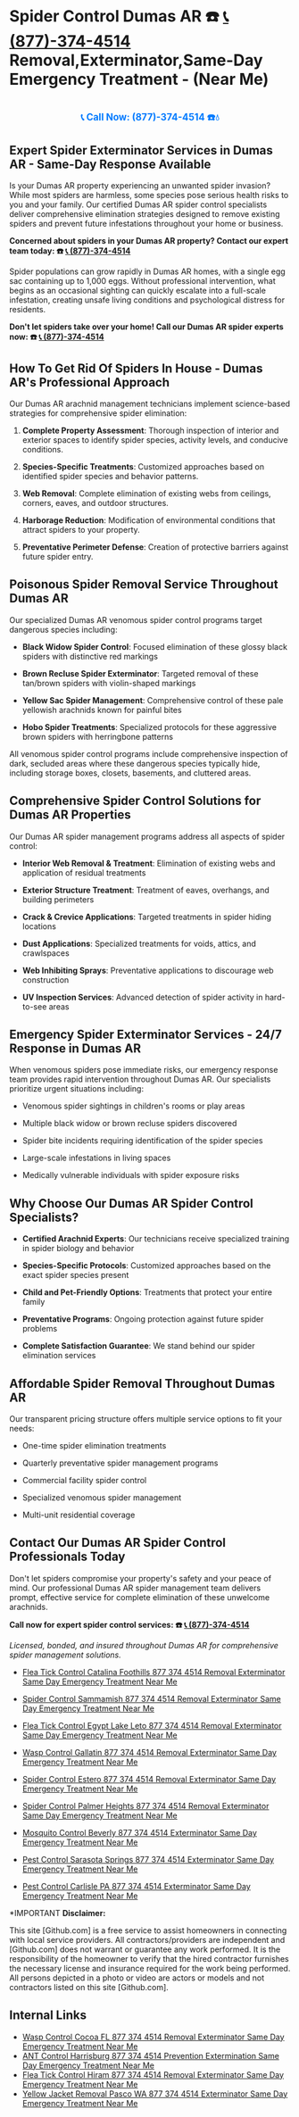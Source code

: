 # Spider Control Dumas AR ☎️ [📞 (877)-374-4514](https://pest-control-4514.netlify.app) Removal,Exterminator,Same-Day Emergency Treatment - (Near Me)
# 

<p align="center" style="font-size: 1.2em; font-weight: bold; margin: 20px 0;">
  <a href="https://pest-control-4514.netlify.app" target="_blank" style="color: #007BFF; text-decoration: none;">📞 Call Now: (877)-374-4514 ☎️💧</a>
</p>

## Expert Spider Exterminator Services in Dumas AR - Same-Day Response Available

Is your Dumas AR property experiencing an unwanted spider invasion? While most spiders are harmless, some species pose serious health risks to you and your family. Our certified Dumas AR spider control specialists deliver comprehensive elimination strategies designed to remove existing spiders and prevent future infestations throughout your home or business.

**Concerned about spiders in your Dumas AR property? Contact our expert team today: ☎️ [📞 (877)-374-4514](https://pest-control-4514.netlify.app)**

Spider populations can grow rapidly in Dumas AR homes, with a single egg sac containing up to 1,000 eggs. Without professional intervention, what begins as an occasional sighting can quickly escalate into a full-scale infestation, creating unsafe living conditions and psychological distress for residents.

**Don't let spiders take over your home! Call our Dumas AR spider experts now: ☎️ [📞 (877)-374-4514](https://pest-control-4514.netlify.app)**

## How To Get Rid Of Spiders In House - Dumas AR's Professional Approach

Our Dumas AR arachnid management technicians implement science-based strategies for comprehensive spider elimination:

1. **Complete Property Assessment**: Thorough inspection of interior and exterior spaces to identify spider species, activity levels, and conducive conditions.

2. **Species-Specific Treatments**: Customized approaches based on identified spider species and behavior patterns.

3. **Web Removal**: Complete elimination of existing webs from ceilings, corners, eaves, and outdoor structures.

4. **Harborage Reduction**: Modification of environmental conditions that attract spiders to your property.

5. **Preventative Perimeter Defense**: Creation of protective barriers against future spider entry.

## Poisonous Spider Removal Service Throughout Dumas AR

Our specialized Dumas AR venomous spider control programs target dangerous species including:

- **Black Widow Spider Control**: Focused elimination of these glossy black spiders with distinctive red markings

- **Brown Recluse Spider Exterminator**: Targeted removal of these tan/brown spiders with violin-shaped markings

- **Yellow Sac Spider Management**: Comprehensive control of these pale yellowish arachnids known for painful bites

- **Hobo Spider Treatments**: Specialized protocols for these aggressive brown spiders with herringbone patterns

All venomous spider control programs include comprehensive inspection of dark, secluded areas where these dangerous species typically hide, including storage boxes, closets, basements, and cluttered areas.

## Comprehensive Spider Control Solutions for Dumas AR Properties

Our Dumas AR spider management programs address all aspects of spider control:

- **Interior Web Removal & Treatment**: Elimination of existing webs and application of residual treatments

- **Exterior Structure Treatment**: Treatment of eaves, overhangs, and building perimeters

- **Crack & Crevice Applications**: Targeted treatments in spider hiding locations

- **Dust Applications**: Specialized treatments for voids, attics, and crawlspaces

- **Web Inhibiting Sprays**: Preventative applications to discourage web construction

- **UV Inspection Services**: Advanced detection of spider activity in hard-to-see areas

## Emergency Spider Exterminator Services - 24/7 Response in Dumas AR

When venomous spiders pose immediate risks, our emergency response team provides rapid intervention throughout Dumas AR. Our specialists prioritize urgent situations including:

- Venomous spider sightings in children's rooms or play areas

- Multiple black widow or brown recluse spiders discovered

- Spider bite incidents requiring identification of the spider species

- Large-scale infestations in living spaces

- Medically vulnerable individuals with spider exposure risks

## Why Choose Our Dumas AR Spider Control Specialists?

- **Certified Arachnid Experts**: Our technicians receive specialized training in spider biology and behavior

- **Species-Specific Protocols**: Customized approaches based on the exact spider species present

- **Child and Pet-Friendly Options**: Treatments that protect your entire family

- **Preventative Programs**: Ongoing protection against future spider problems

- **Complete Satisfaction Guarantee**: We stand behind our spider elimination services

## Affordable Spider Removal Throughout Dumas AR

Our transparent pricing structure offers multiple service options to fit your needs:

- One-time spider elimination treatments

- Quarterly preventative spider management programs

- Commercial facility spider control

- Specialized venomous spider management

- Multi-unit residential coverage

## Contact Our Dumas AR Spider Control Professionals Today

Don't let spiders compromise your property's safety and your peace of mind. Our professional Dumas AR spider management team delivers prompt, effective service for complete elimination of these unwelcome arachnids.

**Call now for expert spider control services: ☎️ [📞 (877)-374-4514](https://pest-control-4514.netlify.app)**

*Licensed, bonded, and insured throughout Dumas AR for comprehensive spider management solutions.*


- [Flea Tick Control Catalina Foothills 877 374 4514 Removal Exterminator Same Day Emergency Treatment Near Me](https://github.com/allyoucaneatsushiin/plumbing-texas/blob/main/Flea-Tick-Control-Catalina-Foothills-877-374-4514-Removal-Exterminator-Same-Day-Emergency-Treatment-Near-Me.md)
- [Spider Control Sammamish 877 374 4514 Removal Exterminator Same Day Emergency Treatment Near Me](https://github.com/allyoucaneatsushiin/plumbing-texas/blob/main/Spider-Control-Sammamish-877-374-4514-Removal-Exterminator-Same-Day-Emergency-Treatment-Near-Me.md)
- [Flea Tick Control Egypt Lake Leto 877 374 4514 Removal Exterminator Same Day Emergency Treatment Near Me](https://github.com/allyoucaneatsushiin/plumbing-texas/blob/main/Flea-Tick-Control-Egypt-Lake-Leto-877-374-4514-Removal-Exterminator-Same-Day-Emergency-Treatment-Near-Me.md)


- [Wasp Control Gallatin 877 374 4514 Removal Exterminator Same Day Emergency Treatment Near Me](https://github.com/allyoucaneatsushiin/plumbing-texas/blob/main/Wasp-Control-Gallatin-877-374-4514-Removal-Exterminator-Same-Day-Emergency-Treatment-Near-Me.md)
- [Spider Control Estero 877 374 4514 Removal Exterminator Same Day Emergency Treatment Near Me](https://github.com/allyoucaneatsushiin/plumbing-texas/blob/main/Spider-Control-Estero-877-374-4514-Removal-Exterminator-Same-Day-Emergency-Treatment-Near-Me.md)
- [Spider Control Palmer Heights 877 374 4514 Removal Exterminator Same Day Emergency Treatment Near Me](https://github.com/allyoucaneatsushiin/plumbing-texas/blob/main/Spider-Control-Palmer-Heights-877-374-4514-Removal-Exterminator-Same-Day-Emergency-Treatment-Near-Me.md)


- [Mosquito Control Beverly 877 374 4514 Exterminator Same Day Emergency Treatment Near Me](https://github.com/allyoucaneatsushiin/plumbing-texas/blob/main/Mosquito-Control-Beverly-877-374-4514-Exterminator-Same-Day-Emergency-Treatment-Near-Me.md)
- [Pest Control Sarasota Springs 877 374 4514 Exterminator Same Day Emergency Treatment Near Me](https://github.com/allyoucaneatsushiin/plumbing-texas/blob/main/Pest-Control-Sarasota-Springs-877-374-4514-Exterminator-Same-Day-Emergency-Treatment-Near-Me.md)
- [Pest Control Carlisle PA 877 374 4514 Exterminator Same Day Emergency Treatment Near Me](https://github.com/allyoucaneatsushiin/plumbing-texas/blob/main/Pest-Control-Carlisle-PA-877-374-4514-Exterminator-Same-Day-Emergency-Treatment-Near-Me.md)


*IMPORTANT **Disclaimer:**  

This site [Github.com] is a free service to assist homeowners in connecting with local service providers. All contractors/providers are independent and [Github.com] does not warrant or guarantee any work performed. It is the responsibility of the homeowner to verify that the hired contractor furnishes the necessary license and insurance required for the work being performed. All persons depicted in a photo or video are actors or models and not contractors listed on this site [Github.com].


## Internal Links
- [Wasp Control Cocoa FL 877 374 4514 Removal Exterminator Same Day Emergency Treatment Near Me](https://github.com/allyoucaneatsushiin/plumbing-texas/blob/main/Wasp-Control-Cocoa-FL-877-374-4514-Removal-Exterminator-Same-Day-Emergency-Treatment-Near-Me.md)
- [ANT Control Harrisburg 877 374 4514 Prevention Extermination Same Day Emergency Treatment Near Me](https://github.com/allyoucaneatsushiin/plumbing-texas/blob/main/ANT-Control-Harrisburg-877-374-4514-Prevention-Extermination-Same-Day-Emergency-Treatment-Near-Me.md)
- [Flea Tick Control Hiram 877 374 4514 Removal Exterminator Same Day Emergency Treatment Near Me](https://github.com/allyoucaneatsushiin/plumbing-texas/blob/main/Flea-Tick-Control-Hiram-877-374-4514-Removal-Exterminator-Same-Day-Emergency-Treatment-Near-Me.md)
- [Yellow Jacket Removal Pasco WA 877 374 4514 Exterminator Same Day Emergency Treatment Near Me](https://github.com/allyoucaneatsushiin/plumbing-texas/blob/main/Yellow-Jacket-Removal-Pasco-WA-877-374-4514-Exterminator-Same-Day-Emergency-Treatment-Near-Me.md)
